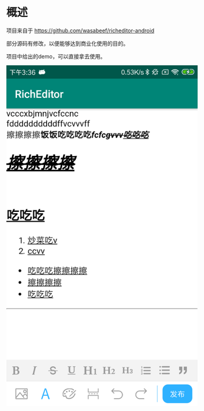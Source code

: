 
# 概述

项目来自于 https://github.com/wasabeef/richeditor-android

部分源码有修改，以便能够达到商业化使用的目的。

项目中给出的demo，可以直接拿去使用。

![image](https://github.com/cugkuan/RichEditor/blob/master/pic/WechatIMG7.png)

